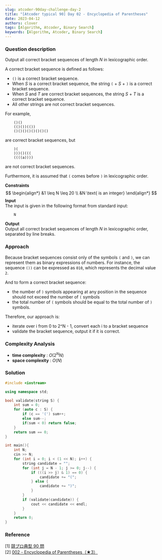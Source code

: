 ```yaml
---
slug: atcoder-90day-challenge-day-2
title: "[Atcoder typical 90] Day 02 - Encyclopedia of Parentheses"
date: 2023-04-12
authors: clover
tags: [Algorithm, Atcoder, Binary Search]
keywords: [Algorithm, Atcoder, Binary Search]
---
```

### Question description
Output all correct bracket sequences of length $N$ in lexicographic order.

A correct bracket sequence is defined as follows:

- `()` is a correct bracket sequence.
- When $S$ is a correct bracket sequence, the string `(` + $S$ + `)` is a correct bracket sequence.
- When $S$ and $T$ are correct bracket sequences, the string $S$ + $T$ is a correct bracket sequence.
- All other strings are not correct bracket sequences.
<!-- truncate -->

For example,
```
    ()()
    (()())(())
    ()()()()()()()()
```
are correct bracket sequences, but
```
    )(
    )))()(((
    ((((a))))
```
are not correct bracket sequences.

Furthermore, it is assumed that `(` comes before `)` in lexicographic order.

**Constraints**
$$
\begin{align*}
&1 \leq N \leq 20 \\
&N \text{ is an integer}
\end{align*}
$$
**Input**  
The input is given in the following format from standard input:
```
    N
```

**Output**  
Output all correct bracket sequences of length $N$ in lexicographic order, separated by line breaks.

### Approach
Because bracket sequences consist only of the symbols `(` and `)`, we can represent them as binary expressions of numbers. For instance, the sequence `())` can be expressed as `010`, which represents the decimal value `2`.  

And to form a correct bracket sequence:
- the number of `)` symbols appearing at any position in the sequence should not exceed the number of `(` symbols
- the total number of `(` symbols should be equal to the total number of `)` symbols.  

Therefore, our approach is:
- iterate over i from 0 to 2^N - 1, convert each i to a bracket sequence
- validate the bracket sequence, output it if it is correct.
### Complexity Analysis
- **time complexity** : $O(2^NN)$
- **space complexity** : $O(N)$

### Solution
```cpp
#include <iostream>

using namespace std;

bool validate(string S) {
    int sum = 0;
    for (auto c : S) {
        if (c == '(') sum++;
        else sum--;
        if(sum < 0) return false;
    }
    return sum == 0;
}

int main(){
    int N;
    cin >> N;
    for (int i = 0; i < (1 << N); i++) {
        string candidate = "";
        for (int j = N - 1; j >= 0; j--) {
            if (((i >> j) & 1) == 0) {
                candidate += "(";
            } else {
                candidate += ")";
            }
        }
        if (validate(candidate)) {
            cout << candidate << endl;
        }
    }
    return 0;
}
```
### Reference
\[1\] [ 競プロ典型 90 問](https://atcoder.jp/contests/typical90)  
\[2\] [ 002 - Encyclopedia of Parentheses（★3）](https://atcoder.jp/contests/typical90/tasks/typical90_b)
